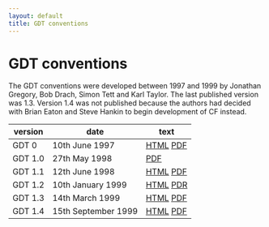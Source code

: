 ```yaml
---
layout: default
title: GDT conventions
---
```


# GDT conventions

The GDT conventions were developed between 1997 and 1999 by Jonathan Gregory, Bob Drach, Simon Tett and Karl Taylor.
The last published version was 1.3.
Version 1.4 was not published because the authors had decided with Brian Eaton and Steve Hankin to begin development of CF instead.

| version | date | text |
|---------|------|------|
| GDT 0 | 10th June 1997 | [HTML](0.html) [PDF](0.pdf) |
| GDT 1.0 | 27th May 1998 | [PDF](1.0.pdf) |
| GDT 1.1 | 12th June 1998 | [HTML](1.1.html) [PDF](1.1.pdf) |
| GDT 1.2 | 10th January 1999 | [HTML](1.2.html) [PDR](1.2.pdf) |
| GDT 1.3 | 14th March 1999 | [HTML](1.3.html) [PDF](1.3.pdf) |
| GDT 1.4 | 15th September 1999 | [HTML](1.4.html) [PDF](1.4.pdf) |
